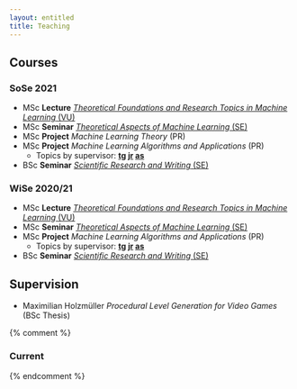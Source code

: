 ```yaml
---
layout: entitled
title: Teaching
---
```




## Courses 

### SoSe 2021 

- MSc **Lecture** [*Theoretical Foundations and Research Topics in Machine Learning* (VU)](./ss2021/tfrtML.html)
- MSc **Seminar** [*Theoretical Aspects of Machine Learning* (SE)](./ss2021/seminar_msc.html)
- MSc **Project** *Machine Learning Theory* (PR) 
- MSc **Project** *Machine Learning Algorithms and Applications* (PR) 
   - Topics by supervisor: **[tg](./ss2021/projects_tg.html) [jr](./ss2021/projects_jr.html) [as](./ss2021/projects_as.html)**
- BSc **Seminar** [*Scientific Research and Writing* (SE)](./ss2021/seminar_bsc.html)


### WiSe 2020/21 

- MSc **Lecture** [*Theoretical Foundations and Research Topics in Machine Learning* (VU)](./ws2021/tfrtML.html)
- MSc **Seminar** [*Theoretical Aspects of Machine Learning* (SE)](./ws2021/seminar_msc.html)
- MSc **Project** *Machine Learning Algorithms and Applications* (PR) 
   - Topics by supervisor: **[tg](./ws2021/projects_tg.html) [jr](./ws2021/projects_jr.html) [as](./ws2021/projects_as.html)**
- BSc **Seminar** [*Scientific Research and Writing* (SE)](./ws2021/seminar_bsc.html)








## Supervision

 - Maximilian Holzmüller *Procedural Level Generation for Video Games* (BSc Thesis)

{% comment %} 

### Current
{% endcomment %}
